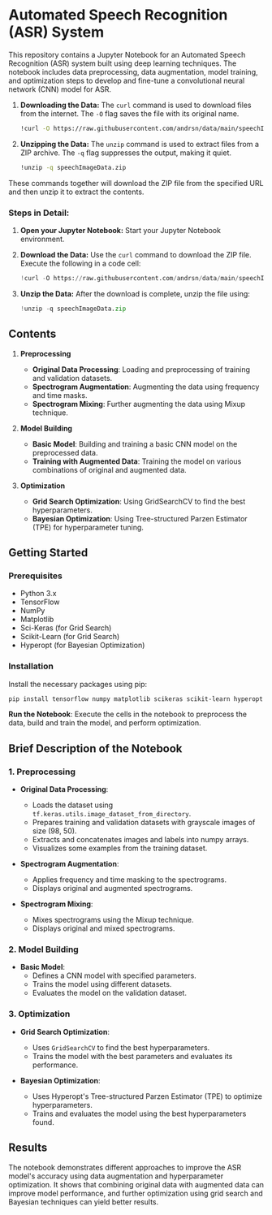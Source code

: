# Automated Speech Recognition (ASR) System

This repository contains a Jupyter Notebook for an Automated Speech Recognition (ASR) system built using deep learning techniques. The notebook includes data preprocessing, data augmentation, model training, and optimization steps to develop and fine-tune a convolutional neural network (CNN) model for ASR.

1. **Downloading the Data:**
   The `curl` command is used to download files from the internet. The `-O` flag saves the file with its original name.

   ```bash
   !curl -O https://raw.githubusercontent.com/andrsn/data/main/speechImageData.zip
   ```

2. **Unzipping the Data:**
   The `unzip` command is used to extract files from a ZIP archive. The `-q` flag suppresses the output, making it quiet.

   ```bash
   !unzip -q speechImageData.zip
   ```

These commands together will download the ZIP file from the specified URL and then unzip it to extract the contents. 

### Steps in Detail:

1. **Open your Jupyter Notebook:**
   Start your Jupyter Notebook environment.

2. **Download the Data:**
   Use the `curl` command to download the ZIP file. Execute the following in a code cell:

   ```python
   !curl -O https://raw.githubusercontent.com/andrsn/data/main/speechImageData.zip
   ```

3. **Unzip the Data:**
   After the download is complete, unzip the file using:

   ```python
   !unzip -q speechImageData.zip
   ```

## Contents

1. **Preprocessing**
    - **Original Data Processing**: Loading and preprocessing of training and validation datasets.
    - **Spectrogram Augmentation**: Augmenting the data using frequency and time masks.
    - **Spectrogram Mixing**: Further augmenting the data using Mixup technique.

2. **Model Building**
    - **Basic Model**: Building and training a basic CNN model on the preprocessed data.
    - **Training with Augmented Data**: Training the model on various combinations of original and augmented data.

3. **Optimization**
    - **Grid Search Optimization**: Using GridSearchCV to find the best hyperparameters.
    - **Bayesian Optimization**: Using Tree-structured Parzen Estimator (TPE) for hyperparameter tuning.

## Getting Started

### Prerequisites

- Python 3.x
- TensorFlow
- NumPy
- Matplotlib
- Sci-Keras (for Grid Search)
- Scikit-Learn (for Grid Search)
- Hyperopt (for Bayesian Optimization)

### Installation

Install the necessary packages using pip:

```bash
pip install tensorflow numpy matplotlib scikeras scikit-learn hyperopt
```
**Run the Notebook**: Execute the cells in the notebook to preprocess the data, build and train the model, and perform optimization.

## Brief Description of the Notebook

### 1. Preprocessing

- **Original Data Processing**: 
  - Loads the dataset using `tf.keras.utils.image_dataset_from_directory`.
  - Prepares training and validation datasets with grayscale images of size (98, 50).
  - Extracts and concatenates images and labels into numpy arrays.
  - Visualizes some examples from the training dataset.

- **Spectrogram Augmentation**:
  - Applies frequency and time masking to the spectrograms.
  - Displays original and augmented spectrograms.
  
- **Spectrogram Mixing**:
  - Mixes spectrograms using the Mixup technique.
  - Displays original and mixed spectrograms.

### 2. Model Building

- **Basic Model**: 
  - Defines a CNN model with specified parameters.
  - Trains the model using different datasets.
  - Evaluates the model on the validation dataset.

### 3. Optimization

- **Grid Search Optimization**:
  - Uses `GridSearchCV` to find the best hyperparameters.
  - Trains the model with the best parameters and evaluates its performance.

- **Bayesian Optimization**:
  - Uses Hyperopt's Tree-structured Parzen Estimator (TPE) to optimize hyperparameters.
  - Trains and evaluates the model using the best hyperparameters found.

## Results

The notebook demonstrates different approaches to improve the ASR model's accuracy using data augmentation and hyperparameter optimization. It shows that combining original data with augmented data can improve model performance, and further optimization using grid search and Bayesian techniques can yield better results.

